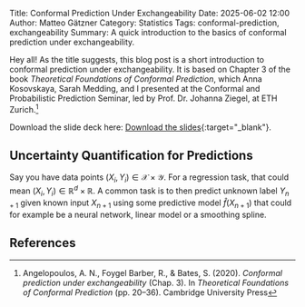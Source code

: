 Title: Conformal Prediction Under Exchangeability
Date: 2025-06-02 12:00
Author: Matteo Gätzner
Category: Statistics
Tags: conformal-prediction, exchangeability
Summary: A quick introduction to the basics of conformal prediction under exchangeability.

Hey all! As the title suggests, this blog post is a short introduction to conformal prediction under exchangeability. It is based on Chapter 3 of the book _Theoretical Foundations of Conformal Prediction_, which Anna Kosovskaya, Sarah Medding, and I presented at the Conformal and Probabilistic Prediction Seminar, led by Prof. Dr. Johanna Ziegel, at ETH Zurich.[^1] 

Download the slide deck here: [Download the slides](../files/conformal-slides.pdf){:target="_blank"}.

## Uncertainty Quantification for Predictions

Say you have data points $(X_i, Y_i) \in \mathcal{X} \times \mathcal{Y}$. For a
regression task, that could mean $(X_i, Y_i) \in \mathbb{R}^d \times
\mathbb{R}$. A common task is to then predict unknown label $Y_{n+1}$ given known
input $X_{n+1}$ using some predictive model $\hat{f}(X_{n+1})$ that could for
example be a neural network, linear model or a smoothing spline.

## References

[^1]: Angelopoulos, A. N., Foygel Barber, R., & Bates, S. (2020). _Conformal prediction under exchangeability_ (Chap. 3). In _Theoretical Foundations of Conformal Prediction_ (pp. 20–36). Cambridge University Press
